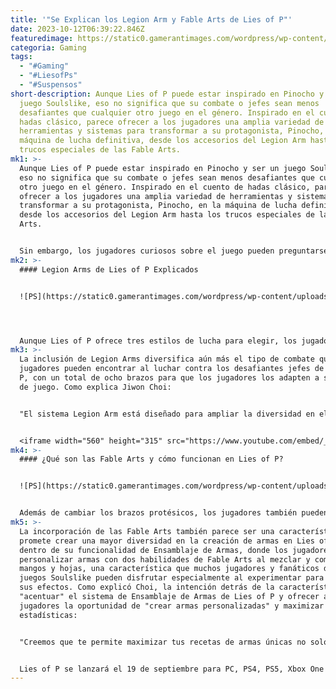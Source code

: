 ```yaml
---
title: '"Se Explican los Legion Arm y Fable Arts de Lies of P"'
date: 2023-10-12T06:39:22.846Z
featuredimage: https://static0.gamerantimages.com/wordpress/wp-content/uploads/2023/09/lies-of-p-legion-arm-and-fable-arts-explained-gamerant.jpg?q=50&fit=contain&w=1140&h=&dpr=1.5
categoria: Gaming
tags:
  - "#Gaming"
  - "#LiesofPs"
  - "#Suspensos"
short-description: Aunque Lies of P puede estar inspirado en Pinocho y ser un
  juego Soulslike, eso no significa que su combate o jefes sean menos
  desafiantes que cualquier otro juego en el género. Inspirado en el cuento de
  hadas clásico, parece ofrecer a los jugadores una amplia variedad de
  herramientas y sistemas para transformar a su protagonista, Pinocho, en la
  máquina de lucha definitiva, desde los accesorios del Legion Arm hasta los
  trucos especiales de las Fable Arts.
mk1: >-
  Aunque Lies of P puede estar inspirado en Pinocho y ser un juego Soulslike,
  eso no significa que su combate o jefes sean menos desafiantes que cualquier
  otro juego en el género. Inspirado en el cuento de hadas clásico, parece
  ofrecer a los jugadores una amplia variedad de herramientas y sistemas para
  transformar a su protagonista, Pinocho, en la máquina de lucha definitiva,
  desde los accesorios del Legion Arm hasta los trucos especiales de las Fable
  Arts.


  Sin embargo, los jugadores curiosos sobre el juego pueden preguntarse qué son estos sistemas y cómo encajan en la abundancia de sistemas y mecánicas de combate del juego. En una reciente entrevista de Game Rant, hablamos con varios desarrolladores del equipo de Neowiz, incluido el director Jiwon Choi, sobre los sistemas de Legion Arms y Fable Arts de Lies of P y qué pueden esperar de ellos todos los fans.
mk2: >-
  #### Legion Arms de Lies of P Explicados


  ![PS](https://static0.gamerantimages.com/wordpress/wp-content/uploads/2023/09/lies-of-p-legion-arm-and-fable-arts-explained-gamerant-2.jpg?q=50&fit=crop&w=1500&dpr=1.5 "PS")




  Aunque Lies of P ofrece tres estilos de lucha para elegir, los jugadores también tienen la opción de cambiar el brazo protésico de Pinocho por otros, otorgando diferentes y únicas habilidades en combate. Hasta ahora, cada Legion Arm se ve diferente, dando a Pinocho habilidades como el Brazo Izquierdo de Acero para realizar poderosos golpes hacia adelante, Cuerda de Marioneta para lanzar un arpón a los enemigos y arrastrarlos o atraerlos más rápido, y Fulminis para propinar una descarga eléctrica devastadora. Además, el Legion Arm Falcon Eyes, parecido a un cañón, es un accesorio que oculta un poder explosivo bajo un diseño ornamental.
mk3: >-
  La inclusión de Legion Arms diversifica aún más el tipo de combate que los
  jugadores pueden encontrar al luchar contra los desafiantes jefes de Lies of
  P, con un total de ocho brazos para que los jugadores los adapten a su estilo
  de juego. Como explica Jiwon Choi:


  "El sistema Legion Arm está diseñado para ampliar la diversidad en el combate para los jugadores. Nuestro objetivo es proporcionar más opciones que los jugadores puedan aprovechar en el combate utilizando habilidades y capacidades únicas de Legion Arms para elevar la dinámica de los combates en Lies of P. Encontrarás ocho Legion Arms distintivos en el lanzamiento final. ¡Round8!"


  <iframe width="560" height="315" src="https://www.youtube.com/embed/_ebuaRiDe5w?si=injiXvMvDNkQc0XZ" title="YouTube video player" frameborder="0" allow="accelerometer; autoplay; clipboard-write; encrypted-media; gyroscope; picture-in-picture; web-share" allowfullscreen></iframe>
mk4: >-
  #### ¿Qué son las Fable Arts y cómo funcionan en Lies of P?


  ![PS](https://static0.gamerantimages.com/wordpress/wp-content/uploads/2023/09/lies-of-p-_neowiz_rosa-isabelle-street3.jpg?q=50&fit=crop&w=1500&dpr=1.5 "PS")


  Además de cambiar los brazos protésicos, los jugadores también pueden cambiar la hoja y el mango de las armas cuerpo a cuerpo, con cada componente poseyendo una habilidad única de Fable Arts. Esta característica permite a los jugadores personalizar las armas según sus preferencias y estilos de juego para obtener un combate impulsado por la elección del jugador. Sin embargo, para usar estas habilidades especiales de armas Fable Arts, los jugadores deben cargar primero la habilidad, algo similar al pulso celular de Lies of P. Una vez que se restauran estas Fable Slots, los jugadores pueden realizar habilidades especiales de ataque o defensa de Fable Art, como Storm Stab o Guard Parry, algunas requieren más carga que otras.
mk5: >-
  La incorporación de las Fable Arts también parece ser una característica que
  promete crear una mayor diversidad en la creación de armas en Lies of P,
  dentro de su funcionalidad de Ensamblaje de Armas, donde los jugadores pueden
  personalizar armas con dos habilidades de Fable Arts al mezclar y combinar
  mangos y hojas, una característica que muchos jugadores y fanáticos de los
  juegos Soulslike pueden disfrutar especialmente al experimentar para descubrir
  sus efectos. Como explicó Choi, la intención detrás de la característica es
  "acentuar" el sistema de Ensamblaje de Armas de Lies of P y ofrecer a los
  jugadores la oportunidad de "crear armas personalizadas" y maximizar sus
  estadísticas:


  "Creemos que te permite maximizar tus recetas de armas únicas no solo en cuanto a estadísticas, sino también con las Fable Arts que acompañan a los mangos y hojas."


  Lies of P se lanzará el 19 de septiembre para PC, PS4, PS5, Xbox One y Xbox Series X/S.
---
```

